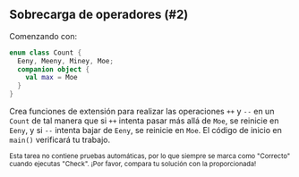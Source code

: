 ## Sobrecarga de operadores (#2)

Comenzando con:

```kotlin
enum class Count {
  Eeny, Meeny, Miney, Moe;
  companion object {
    val max = Moe
  }
}
```

Crea funciones de extensión para realizar las operaciones `++` y `--` en un `Count` de tal manera que si `++` intenta pasar más allá de `Moe`, se reinicie en `Eeny`, y si `--` intenta bajar de `Eeny`, se reinicie en `Moe`. El código de inicio en `main()` verificará tu trabajo.

<sub> Esta tarea no contiene pruebas automáticas, por lo que siempre se marca como "Correcto" cuando ejecutas "Check". ¡Por favor, compara tu solución con la proporcionada! </sub>
